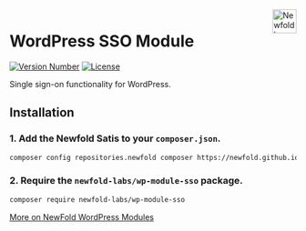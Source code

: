 <a href="https://newfold.com/" target="_blank">
    <img src="https://newfold.com/content/experience-fragments/newfold/site-header/master/_jcr_content/root/header/logo.coreimg.svg/1621395071423/newfold-digital.svg" alt="Newfold Logo" title="Newfold Digital" align="right" 
height="42" />
</a>

# WordPress SSO Module
[![Version Number](https://img.shields.io/github/v/release/newfold-labs/wp-module-sso?color=21a0ed&labelColor=333333)](https://github.com/newfold/wp-module-sso/releases)
[![License](https://img.shields.io/github/license/newfold-labs/wp-module-sso?labelColor=333333&color=666666)](https://raw.githubusercontent.com/newfold-labs/wp-module-sso/master/LICENSE)

Single sign-on functionality for WordPress.

## Installation

### 1. Add the Newfold Satis to your `composer.json`.

 ```bash
 composer config repositories.newfold composer https://newfold.github.io/satis
 ```

### 2. Require the `newfold-labs/wp-module-sso` package.

 ```bash
 composer require newfold-labs/wp-module-sso
 ```

[More on NewFold WordPress Modules](https://github.com/newfold-labs/wp-module-loader)
